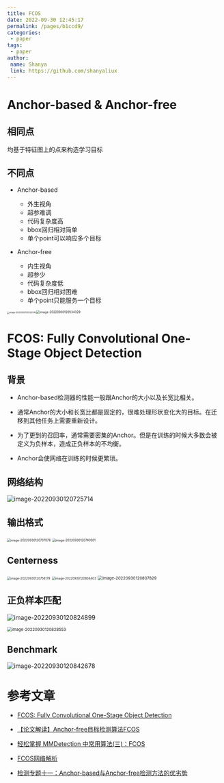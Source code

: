 ```yaml
---
title: FCOS
date: 2022-09-30 12:45:17
permalink: /pages/b1ccd9/
categories: 
 - paper
tags: 
 - paper
author: 
 name: Shanya
 link: https://github.com/shanyaliux
---
```


# Anchor-based & Anchor-free

## 相同点

均基于特征图上的点来构造学习目标

## 不同点

- Anchor-based
  - 外生视角
  - 超参难调
  - 代码复杂度高
  - bbox回归相对简单
  - 单个point可以响应多个目标

- Anchor-free
  - 内生视角
  - 超参少
  - 代码复杂度低
  - bbox回归相对困难
  - 单个point只能服务一个目标

<img src="https://cdn.jsdelivr.net/gh/Shanyaliux/PicBed/img/image-20220930120320043.png" alt="image-20220930120320043" style="zoom: 33%;" /><img src="https://cdn.jsdelivr.net/gh/Shanyaliux/PicBed/img/image-20220930120534329.png" alt="image-20220930120534329" style="zoom: 50%;" />



# **FCOS:** Fully Convolutional One-Stage Object Detection

## 背景

- Anchor-based检测器的性能一般跟Anchor的大小以及长宽比相关。

- 通常Anchor的大小和长宽比都是固定的，很难处理形状变化大的目标。在迁移到其他任务上需要重新设计。

- 为了更到的召回率，通常需要密集的Anchor。但是在训练的时候大多数会被定义为负样本，造成正负样本的不均衡。

- Anchor会使网络在训练的时候更繁琐。

## 网络结构

![image-20220930120725714](https://cdn.jsdelivr.net/gh/Shanyaliux/PicBed/img/image-20220930120725714.png)

## 输出格式

<img src="https://cdn.jsdelivr.net/gh/Shanyaliux/PicBed/img/image-20220930120737078.png" alt="image-20220930120737078" style="zoom: 50%;" />

<img src="https://cdn.jsdelivr.net/gh/Shanyaliux/PicBed/img/image-20220930120740501.png" alt="image-20220930120740501" style="zoom:50%;" />

## Centerness

<img src="https://cdn.jsdelivr.net/gh/Shanyaliux/PicBed/img/image-20220930120758179.png" alt="image-20220930120758179" style="zoom:50%;" />

<img src="https://cdn.jsdelivr.net/gh/Shanyaliux/PicBed/img/image-20220930120804403.png" alt="image-20220930120804403" style="zoom:50%;" />

<img src="https://cdn.jsdelivr.net/gh/Shanyaliux/PicBed/img/image-20220930120807829.png" alt="image-20220930120807829" style="zoom: 67%;" />

## 正负样本匹配

![image-20220930120824899](https://cdn.jsdelivr.net/gh/Shanyaliux/PicBed/img/image-20220930120824899.png)

<img src="C:\Users\LGH\AppData\Roaming\Typora\typora-user-images\image-20220930120828553.png" alt="image-20220930120828553" style="zoom:67%;" />

## Benchmark

![image-20220930120842678](https://cdn.jsdelivr.net/gh/Shanyaliux/PicBed/img/image-20220930120842678.png)

# 参考文章

- [FCOS: Fully Convolutional One-Stage Object Detection](https://arxiv.org/abs/1904.01355)

- [【论文解读】Anchor-free目标检测算法FCOS](https://zhuanlan.zhihu.com/p/121782634)

- [轻松掌握 MMDetection 中常用算法(三)：FCOS](https://zhuanlan.zhihu.com/p/358056615)

- [FCOS网络解析](https://blog.csdn.net/qq_37541097/article/details/124844726)

- [检测专题十一：Anchor-based与Anchor-free检测方法的优劣势](https://www.bilibili.com/video/BV1uq4y1W738/?spm_id_from=333.337.search-card.all.click&vd_source=f26148a29e96862b6dcebe637d50b827)
